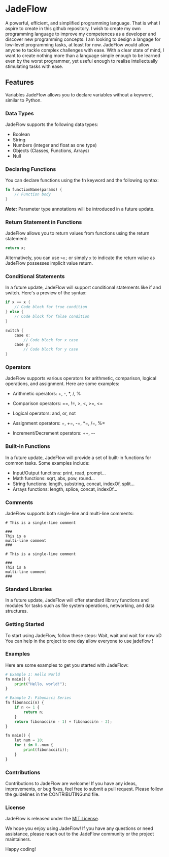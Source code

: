 # JadeFlow

A powerful, efficient, and simplified programming language. That is what I aspire to create in this github repository. I wish to create my own programming language to improve my competences as a developer and discover new programming concepts. I am looking to design a langage for low-level programming tasks, at least for now. JadeFlow would allow anyone to tackle complex challenges with ease. With a clear state of mind, I want to create nothing more than a language simple enough to be learned even by the worst programmer, yet useful enough to realise intellectually stimulating tasks with ease.

## Features
Variables
JadeFlow allows you to declare variables without a keyword, similar to Python.

### Data Types
JadeFlow supports the following data types:

- Boolean
- String
- Numbers (integer and float as one type)
- Objects (Classes, Functions, Arrays)
- Null
  
### Declaring Functions
You can declare functions using the fn keyword and the following syntax:
```rust
fn functionName(params) {
    // Function body
}
```
**_Note:_** Parameter type annotations will be introduced in a future update.

### Return Statement in Functions
JadeFlow allows you to return values from functions using the return statement:
```rust
return x;
```
Alternatively, you can use `>x;` or simply `x` to indicate the return value as JadeFlow possesses implicit value return.

### Conditional Statements
In a future update, JadeFlow will support conditional statements like if and switch. Here's a preview of the syntax:

```rust
if x == x {
    // Code block for true condition
} else {
    // Code block for false condition
}

switch {
    case x:
        // Code block for x case
    case y:
        // Code block for y case
}
```

### Operators
JadeFlow supports various operators for arithmetic, comparison, logical operations, and assignment. Here are some examples:

- Arithmetic operators: +, -, *, /, %

- Comparison operators: ==, !=, >, <, >=, <=

- Logical operators: and, or, not

- Assignment operators: =, +=, -=, *=, /=, %=

- Increment/Decrement operators: ++, --

### Built-in Functions
In a future update, JadeFlow will provide a set of built-in functions for common tasks. Some examples include:

- Input/Output functions: print, read, prompt...
- Math functions: sqrt, abs, pow, round...
- String functions: length, substring, concat, indexOf, split...
- Arrays functions: length, splice, concat, indexOf...

### Comments
JadeFlow supports both single-line and multi-line comments:
```
# This is a single-line comment

###
This is a
multi-line comment
###

# This is a single-line comment

###
This is a
multi-line comment
###
```

### Standard Libraries
In a future update, JadeFlow will offer standard library functions and modules for tasks such as file system operations, networking, and data structures.

### Getting Started
To start using JadeFlow, follow these steps:
Wait, wait and wait for now xD
You can help in the project to one day allow everyone to use jadeflow !

### Examples
Here are some examples to get you started with JadeFlow:

```python
# Example 1: Hello World
fn main() {
    print("Hello, world!");
}

# Example 2: Fibonacci Series
fn fibonacci(n) {
    if n <= 1 {
        return n;
    }
    return fibonacci(n - 1) + fibonacci(n - 2);
}

fn main() {
    let num = 10;
    for i in 0..num {
        print(fibonacci(i));
    }
}
```

### Contributions
Contributions to JadeFlow are welcome! If you have any ideas, improvements, or bug fixes, feel free to submit a pull request. Please follow the guidelines in the CONTRIBUTING.md file.

### License
JadeFlow is released under the [MIT License](./LICENSE).

We hope you enjoy using JadeFlow! If you have any questions or need assistance, please reach out to the JadeFlow community or the project maintainers.

Happy coding!
